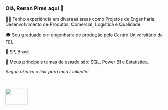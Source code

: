 ### Olá, Renan Pires aqui 👋

👨‍💻 Tenho experiência em diversas áreas como Projetos de Engenharia, Desenvolvimento de Produtos, Comercial, Logística e Qualidade.

🎓 Sou graduado em engenharia de produção pelo Centro Universitário da FEI. 

📍 SP, Brasil.

🌱 Meus principais temas de estudo são: SQL, Power BI e Estatística.


*Segue abaixo o link para meu LinkedIn!*

</div>
<div style="display: inline_block"><br>

  <a href="https://www.linkedin.com/in/renanopp/" target="_blank"><img align="center" height="50" width="70" src="https://cdn.jsdelivr.net/gh/devicons/devicon/icons/linkedin/linkedin-original.svg" target="_blank"></a>     
          
          
</div>
